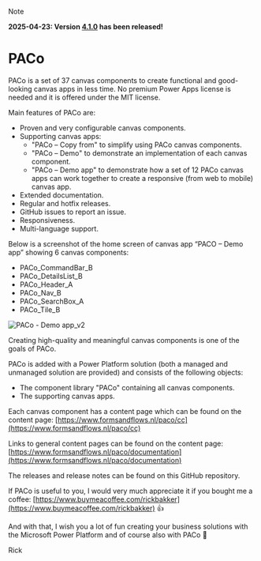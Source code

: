 >[!NOTE]
>**2025-04-23: Version [4.1.0](./Releases/Release%20notes.md) has been released!**

# PACo
PACo is a set of 37 canvas components to create functional and good-looking canvas apps in less time. No premium Power Apps license is needed and it is offered under the MIT license.

Main features of PACo are:
* Proven and very configurable canvas components.
* Supporting canvas apps:
  * "PACo – Copy from" to simplify using PACo canvas components.
  * "PACo – Demo" to demonstrate an implementation of each canvas component.
  * "PACo – Demo app" to demonstrate how a set of 12 PACo canvas apps can work together to create a responsive (from web to mobile) canvas app.
* Extended documentation.
* Regular and hotfix releases.
* GitHub issues to report an issue.
* Responsiveness.
* Multi-language support.

Below is a screenshot of the home screen of canvas app “PACO – Demo app” showing 6 canvas components:
* PACo_CommandBar_B
* PACo_DetailsList_B
* PACo_Header_A
* PACo_Nav_B
* PACo_SearchBox_A
* PACo_Tile_B

![PACo - Demo app_v2](https://github.com/user-attachments/assets/7747f1e5-7e27-454c-96e3-f6810b507b96)

Creating high-quality and meaningful canvas components is one of the goals of PACo.

PACo is added with a Power Platform solution (both a managed and unmanaged solution are provided) and consists of the following objects:
* The component library "PACo" containing all canvas components.
* The supporting canvas apps.

Each canvas component has a content page which can be found on the content page: [https://www.formsandflows.nl/paco/cc](https://www.formsandflows.nl/paco/cc)

Links to general content pages can be found on the content page: [https://www.formsandflows.nl/paco/documentation](https://www.formsandflows.nl/paco/documentation)

The releases and release notes can be found on this GitHub repository.

If PACo is useful to you, I would very much appreciate it if you bought me a coffee: [https://www.buymeacoffee.com/rickbakker](https://www.buymeacoffee.com/rickbakker) 👍

And with that, I wish you a lot of fun creating your business solutions with the Microsoft Power Platform and of course also with PACo 👊

Rick
